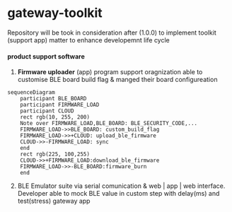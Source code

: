 # gateway-toolkit

Repository will be took in consideration after (1.0.0) to implement toolkit (support app) matter to enhance developemnt life cycle

#### product support software
1. **Firmware uploader** (app) program support oragnization able to customise BLE board build flag & manged their board configureation

```mermaid
sequenceDiagram
    participant BLE_BOARD
    participant FIRMWARE_LOAD
    participant CLOUD
    rect rgb(10, 255, 200)
    Note over FIRMWARE_LOAD,BLE_BOARD: BLE_SECURITY_CODE,...
    FIRMWARE_LOAD->>BLE_BOARD: custom_build_flag
    FIRMWARE_LOAD->>+CLOUD: upload_ble_firmware
    CLOUD->>-FIRMWARE_LOAD: sync
    end
    rect rgb(225, 100,255)
    CLOUD->>+FIRMWARE_LOAD:download_ble_firmware
    FIRMWARE_LOAD->>-BLE_BOARD:firmware_burn
    end
```

2. BLE Emulator suite via serial comunication & web | app | web interface. Developer able to mock BLE value in custom step with delay(ms) and test(stress) gateway app
